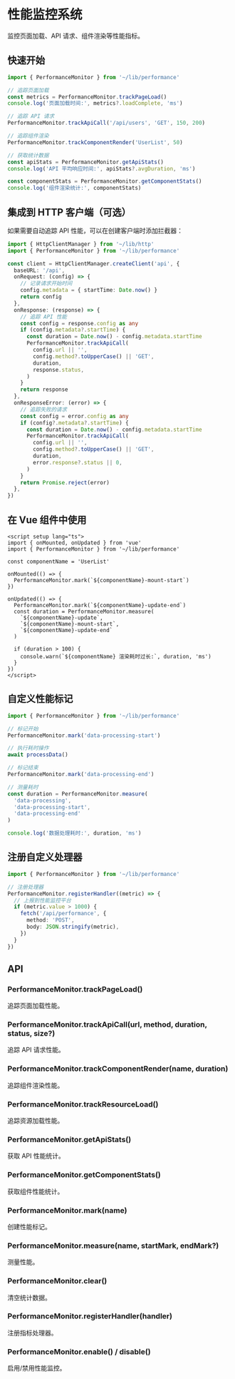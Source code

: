 # 性能监控系统

监控页面加载、API 请求、组件渲染等性能指标。

## 快速开始

```typescript
import { PerformanceMonitor } from '~/lib/performance'

// 追踪页面加载
const metrics = PerformanceMonitor.trackPageLoad()
console.log('页面加载时间:', metrics?.loadComplete, 'ms')

// 追踪 API 请求
PerformanceMonitor.trackApiCall('/api/users', 'GET', 150, 200)

// 追踪组件渲染
PerformanceMonitor.trackComponentRender('UserList', 50)

// 获取统计数据
const apiStats = PerformanceMonitor.getApiStats()
console.log('API 平均响应时间:', apiStats?.avgDuration, 'ms')

const componentStats = PerformanceMonitor.getComponentStats()
console.log('组件渲染统计:', componentStats)
```

## 集成到 HTTP 客户端（可选）

如果需要自动追踪 API 性能，可以在创建客户端时添加拦截器：

```typescript
import { HttpClientManager } from '~/lib/http'
import { PerformanceMonitor } from '~/lib/performance'

const client = HttpClientManager.createClient('api', {
  baseURL: '/api',
  onRequest: (config) => {
    // 记录请求开始时间
    config.metadata = { startTime: Date.now() }
    return config
  },
  onResponse: (response) => {
    // 追踪 API 性能
    const config = response.config as any
    if (config.metadata?.startTime) {
      const duration = Date.now() - config.metadata.startTime
      PerformanceMonitor.trackApiCall(
        config.url || '',
        config.method?.toUpperCase() || 'GET',
        duration,
        response.status,
      )
    }
    return response
  },
  onResponseError: (error) => {
    // 追踪失败的请求
    const config = error.config as any
    if (config?.metadata?.startTime) {
      const duration = Date.now() - config.metadata.startTime
      PerformanceMonitor.trackApiCall(
        config.url || '',
        config.method?.toUpperCase() || 'GET',
        duration,
        error.response?.status || 0,
      )
    }
    return Promise.reject(error)
  },
})
```

## 在 Vue 组件中使用

```vue
<script setup lang="ts">
import { onMounted, onUpdated } from 'vue'
import { PerformanceMonitor } from '~/lib/performance'

const componentName = 'UserList'

onMounted(() => {
  PerformanceMonitor.mark(`${componentName}-mount-start`)
})

onUpdated(() => {
  PerformanceMonitor.mark(`${componentName}-update-end`)
  const duration = PerformanceMonitor.measure(
    `${componentName}-update`,
    `${componentName}-mount-start`,
    `${componentName}-update-end`
  )

  if (duration > 100) {
    console.warn(`${componentName} 渲染耗时过长:`, duration, 'ms')
  }
})
</script>
```

## 自定义性能标记

```typescript
import { PerformanceMonitor } from '~/lib/performance'

// 标记开始
PerformanceMonitor.mark('data-processing-start')

// 执行耗时操作
await processData()

// 标记结束
PerformanceMonitor.mark('data-processing-end')

// 测量耗时
const duration = PerformanceMonitor.measure(
  'data-processing',
  'data-processing-start',
  'data-processing-end'
)

console.log('数据处理耗时:', duration, 'ms')
```

## 注册自定义处理器

```typescript
import { PerformanceMonitor } from '~/lib/performance'

// 注册处理器
PerformanceMonitor.registerHandler((metric) => {
  // 上报到性能监控平台
  if (metric.value > 1000) {
    fetch('/api/performance', {
      method: 'POST',
      body: JSON.stringify(metric),
    })
  }
})
```

## API

### PerformanceMonitor.trackPageLoad()

追踪页面加载性能。

### PerformanceMonitor.trackApiCall(url, method, duration, status, size?)

追踪 API 请求性能。

### PerformanceMonitor.trackComponentRender(name, duration)

追踪组件渲染性能。

### PerformanceMonitor.trackResourceLoad()

追踪资源加载性能。

### PerformanceMonitor.getApiStats()

获取 API 性能统计。

### PerformanceMonitor.getComponentStats()

获取组件性能统计。

### PerformanceMonitor.mark(name)

创建性能标记。

### PerformanceMonitor.measure(name, startMark, endMark?)

测量性能。

### PerformanceMonitor.clear()

清空统计数据。

### PerformanceMonitor.registerHandler(handler)

注册指标处理器。

### PerformanceMonitor.enable() / disable()

启用/禁用性能监控。
